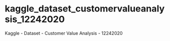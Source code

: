 # kaggle_dataset_customervalueanalysis_12242020
Kaggle - Dataset - Customer Value Analysis - 12242020
